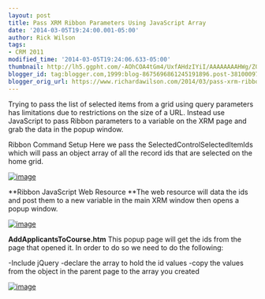 ```yaml
---
layout: post
title: Pass XRM Ribbon Parameters Using JavaScript Array
date: '2014-03-05T19:24:00.001-05:00'
author: Rick Wilson
tags:
- CRM 2011
modified_time: '2014-03-05T19:24:06.633-05:00'
thumbnail: http://lh5.ggpht.com/-AOhCOA4tGm4/UxfAHdzIYiI/AAAAAAAAHWg/Z0eQCI5KMtM/s72-c/image_thumb%25255B1%25255D.png?imgmax=800
blogger_id: tag:blogger.com,1999:blog-8675696861245191896.post-3810009742333884295
blogger_orig_url: https://www.richardawilson.com/2014/03/pass-xrm-ribbon-parameters-using.html
---
```



Trying to pass the list of selected items from a grid using query parameters has limitations due to restrictions on the size of a URL.  Instead use JavaScript to pass Ribbon parameters to a variable on the XRM page and grab the data in the popup window.

Ribbon Command Setup
Here we pass the SelectedControlSelectedItemIds which will pass an object array of all the record ids that are selected on the home grid.

[![image](http://lh5.ggpht.com/-AOhCOA4tGm4/UxfAHdzIYiI/AAAAAAAAHWg/Z0eQCI5KMtM/image_thumb%25255B1%25255D.png?imgmax=800)](http://lh3.ggpht.com/-lzQrYcBA0k4/UxfAGhIZDeI/AAAAAAAAHWY/uakg5aA0AV0/s1600-h/image%25255B3%25255D.png)

**Ribbon JavaScript Web Resource
**The web resource will data the ids and post them to a new variable in the main XRM window then opens a popup window.

[![image](http://lh6.ggpht.com/-Nq3SA-kr3Vw/UxfAIQxhMvI/AAAAAAAAHWs/aGbL3BJrYqs/image_thumb%25255B3%25255D.png?imgmax=800)](http://lh5.ggpht.com/-BoWomBxYYKM/UxfAH4KaI3I/AAAAAAAAHWo/1OqQ8RfNK7s/s1600-h/image%25255B7%25255D.png)

**AddApplicantsToCourse.htm**
This popup page will get the ids from the page that opened it.  In order to do so we need to do the following:

-Include jQuery
-declare the array to hold the id values
-copy the values from the object in the parent page to the array you created

[![image](http://lh4.ggpht.com/-H5ZvIYF5Vu4/UxfAJT9X_gI/AAAAAAAAHW8/TRn8GB68jPc/image_thumb%25255B9%25255D.png?imgmax=800)](http://lh5.ggpht.com/-AbYYZPsj-YY/UxfAI8tCDUI/AAAAAAAAHW0/VuySUckp3EA/s1600-h/image%25255B19%25255D.png)

